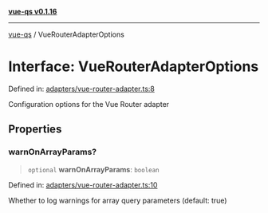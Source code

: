 [**vue-qs v0.1.16**](../README.md)

---

[vue-qs](../README.md) / VueRouterAdapterOptions

# Interface: VueRouterAdapterOptions

Defined in: [adapters/vue-router-adapter.ts:8](https://github.com/iamsomraj/vue-qs/blob/e1f88d67026c08e56605a693106ef6b717bd39ad/src/adapters/vue-router-adapter.ts#L8)

Configuration options for the Vue Router adapter

## Properties

### warnOnArrayParams?

> `optional` **warnOnArrayParams**: `boolean`

Defined in: [adapters/vue-router-adapter.ts:10](https://github.com/iamsomraj/vue-qs/blob/e1f88d67026c08e56605a693106ef6b717bd39ad/src/adapters/vue-router-adapter.ts#L10)

Whether to log warnings for array query parameters (default: true)
